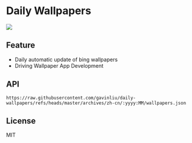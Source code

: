 # Daily Wallpapers
  
![](https://www.bing.com/th?id=OHR.MountFieldNP_ZH-CN6004420782_UHD.jpg)

## Feature

- Daily automatic update of bing wallpapers
- Driving Wallpaper App Development

## API

```
https://raw.githubusercontent.com/gavinliu/daily-wallpapers/refs/heads/master/archives/zh-cn/:yyyy:MM/wallpapers.json
```

## License

MIT
  